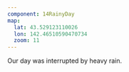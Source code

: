 ```yaml
---
component: 14RainyDay
map:
  lat: 43.529123110026
  lon: 142.46510590470734
  zoom: 11
---
```


Our day was interrupted by heavy rain.
